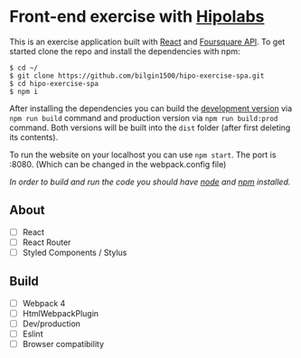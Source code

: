 # Front-end exercise with [Hipolabs](https://hipolabs.com/)

This is an exercise application built with [React](https://reactjs.org) and [Foursquare API](https://developer.foursquare.com/docs/api/getting-started). To get started clone the repo and install the dependencies with npm:

```
$ cd ~/
$ git clone https://github.com/bilgin1500/hipo-exercise-spa.git
$ cd hipo-exercise-spa
$ npm i
```

After installing the dependencies you can build the [development version](https://medium.com/webpack/webpack-4-mode-and-optimization-5423a6bc597a) via `npm run build` command and production version via `npm run build:prod` command. Both versions will be built into the `dist` folder (after first deleting its contents).

To run the website on your localhost you can use `npm start`. The port is :8080. (Which can be changed in the webpack.config file)

_In order to build and run the code you should have [node](https://nodejs.org/) and [npm](https://www.npmjs.com) installed._

## About

*   [ ] React
*   [ ] React Router
*   [ ] Styled Components / Stylus

## Build

*   [ ] Webpack 4
*   [ ] HtmlWebpackPlugin
*   [ ] Dev/production
*   [ ] Eslint
*   [ ] Browser compatibility
